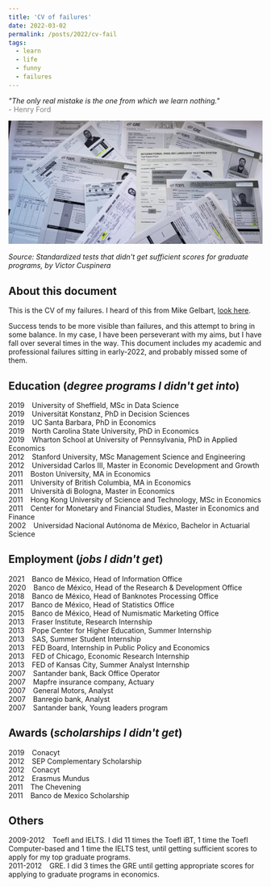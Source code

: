 ```yaml
---
title: 'CV of failures'
date: 2022-03-02
permalink: /posts/2022/cv-fail
tags:
  - learn
  - life
  - funny
  - failures
---
```


<i>"The only real mistake is the one from which we learn nothing."</i>   
<span style="color:gray">- Henry Ford</span>

<img src="/images/cv_fails.jpeg" alt="failed standarized tests" />

*Source: Standardized tests that didn't get sufficient scores for graduate programs, by Victor Cuspinera*

## __About this document__
This is the CV of my failures. I heard of this from Mike Gelbart, [look here](https://www.mikegelbart.com/files/cv.pdf).

Success tends to be more visible than failures, and this attempt to bring in some balance. In my case, I have been perseverant with my aims, but I have fall over several times in the way. This document includes my academic and professional failures sitting in early-2022, and probably missed some of them.

## __Education__ (_degree programs I didn't get into_)
2019 &ensp; University of Sheffield, MSc in Data Science  
2019 &ensp; Universität Konstanz, PhD in Decision Sciences  
2019 &ensp; UC Santa Barbara, PhD in Economics  
2019 &ensp; North Carolina State University, PhD in Economics  
2019 &ensp; Wharton School at University of Pennsylvania, PhD in Applied Economics  
2012 &ensp; Stanford University, MSc Management Science and Engineering  
2012 &ensp; Universidad Carlos III, Master in Economic Development and Growth  
2011 &ensp; Boston University, MA in Economics  
2011 &ensp; University of British Columbia, MA in Economics  
2011 &ensp; Università di Bologna, Master in Economics  
2011 &ensp; Hong Kong University of Science and Technology, MSc in Economics  
2011 &ensp; Center for Monetary and Financial Studies, Master in Economics and Finance  
2002 &ensp; Universidad Nacional Autónoma de México, Bachelor in Actuarial Science  

## __Employment__ (_jobs I didn't get_)
2021 &ensp; Banco de México, Head of Information Office  
2020 &ensp; Banco de México, Head of the Research & Development Office  
2018 &ensp; Banco de México, Head of Banknotes Processing Office  
2017 &ensp; Banco de México, Head of Statistics Office  
2015 &ensp; Banco de México, Head of Numismatic Marketing Office  
2013 &ensp; Fraser Institute, Research Internship  
2013 &ensp; Pope Center for Higher Education, Summer Internship  
2013 &ensp; SAS, Summer Student Internship  
2013 &ensp; FED Board, Internship in Public Policy and Economics  
2013 &ensp; FED of Chicago, Economic Research Internship  
2013 &ensp; FED of Kansas City, Summer Analyst Internship  
2007 &ensp; Santander bank, Back Office Operator  
2007 &ensp; Mapfre insurance company, Actuary  
2007 &ensp; General Motors, Analyst  
2007 &ensp; Banregio bank, Analyst  
2007 &ensp; Santander bank, Young leaders program  

## __Awards__ (_scholarships I didn't get_)
2019 &ensp; Conacyt  
2012 &ensp; SEP Complementary Scholarship  
2012 &ensp; Conacyt  
2012 &ensp; Erasmus Mundus  
2011 &ensp; The Chevening  
2011 &ensp; Banco de Mexico Scholarship

## __Others__
2009-2012 &ensp; Toefl and IELTS. I did 11 times the Toefl iBT, 1 time the Toefl Computer-based and 1 time the IELTS test, until getting sufficient scores to apply for my top graduate programs.  
2011-2012 &ensp; GRE. I did 3 times the GRE until getting appropriate scores for applying to graduate programs in economics.  
